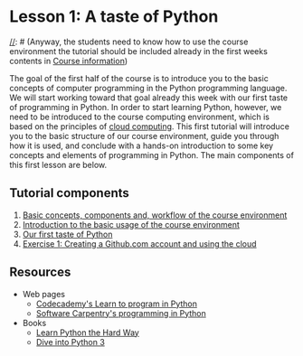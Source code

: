 # Lesson 1: A taste of Python

[//]: # (**NOTE TO OURSELF:** This is now a tutorial for using the course environment and not any Python related per se.)
[//]: # (These docs should maybe be located under a different repo.)
[//]: # (Anyway, the students need to know how to use the course environment the tutorial should be included already in the first weeks contents in [Course information](https://github.com/Python-for-geo-people/Course-information))

The goal of the first half of the course is to introduce you to the basic concepts of computer programming in the Python programming language.
We will start working toward that goal already this week with our first taste of programming in Python.
In order to start learning Python, however, we need to be introduced to the course computing environment, which is based on the principles of [cloud computing](https://en.wikipedia.org/wiki/Cloud_computing). 
This first tutorial will introduce you to the basic structure of our course environment, guide you through how it is used, and conclude with a hands-on introduction to some key concepts and elements of programming in Python.
The main components of this first lesson are below.

## Tutorial components

 1. [Basic concepts, components and, workflow of the course environment](https://github.com/Python-for-geo-people/A-taste-of-Python/blob/master/Background/course-environment-components.md) 
 2. [Introduction to the basic usage of the course environment](https://github.com/Python-for-geo-people/A-taste-of-Python/blob/master/Background/intro-to-course-environment.md)
 3. [Our first taste of Python](https://github.com/Python-for-geo-people/A-taste-of-Python/blob/master/Lesson/A-taste-of-Python.md)
 4. [Exercise 1: Creating a Github.com account and using the cloud](https://github.com/Python-for-geo-people/Exercise-1)

## Resources
- Web pages
  - [Codecademy's Learn to program in Python](https://www.codecademy.com/learn/python)
  - [Software Carpentry's programming in Python](https://swcarpentry.github.io/python-novice-inflammation/)
- Books
  - [Learn Python the Hard Way](http://learnpythonthehardway.org/book/)
  - [Dive into Python 3](http://www.diveinto.org/python3/)
